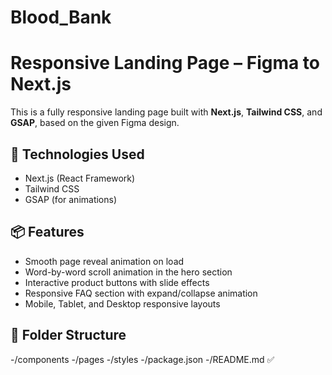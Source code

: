 # Blood_Bank
# Responsive Landing Page – Figma to Next.js

This is a fully responsive landing page built with **Next.js**, **Tailwind CSS**, and **GSAP**, based on the given Figma design.

## 🚀 Technologies Used
- Next.js (React Framework)
- Tailwind CSS
- GSAP (for animations)

## 📦 Features
- Smooth page reveal animation on load
- Word-by-word scroll animation in the hero section
- Interactive product buttons with slide effects
- Responsive FAQ section with expand/collapse animation
- Mobile, Tablet, and Desktop responsive layouts

## 📂 Folder Structure

-/components
-/pages
-/styles
-/package.json
-/README.md ✅
